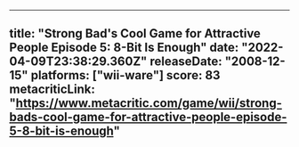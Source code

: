 
---
title: "Strong Bad's Cool Game for Attractive People Episode 5: 8-Bit Is Enough"
date: "2022-04-09T23:38:29.360Z"
releaseDate: "2008-12-15"
platforms: ["wii-ware"]
score: 83
metacriticLink: "https://www.metacritic.com/game/wii/strong-bads-cool-game-for-attractive-people-episode-5-8-bit-is-enough"
---
